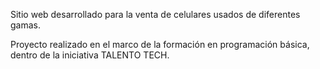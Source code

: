 Sitio web desarrollado para la venta de celulares usados de diferentes gamas.

Proyecto realizado en el marco de la formación en programación básica, dentro de la iniciativa TALENTO TECH.